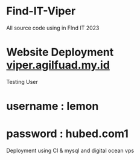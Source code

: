 # Find-IT-Viper
All source code using in FInd IT 2023

# Website Deployment  <a href="http://viper.agilfuad.my.id/" target="_blank">viper.agilfuad.my.id</a>
Testing User 
# username : lemon
# password : hubed.com1
Deployment using CI & mysql and digital ocean vps